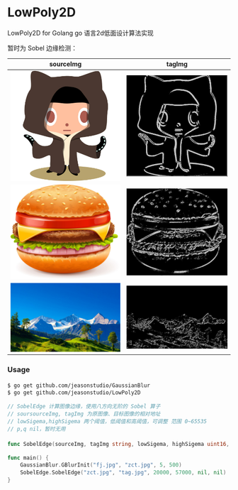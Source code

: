 # LowPoly2D
LowPoly2D for Golang go 语言2d低面设计算法实现

暂时为 Sobel 边缘检测：

sourceImg | tagImg 
---|---
![alt](images/s1.jpg) | ![alt](images/t1.jpg)
![alt](images/s2.jpg) | ![alt](images/t2.jpg)
![alt](images/s3.jpg) | ![alt](images/t3.jpg)

### Usage

```bash
$ go get github.com/jeasonstudio/GaussianBlur
$ go get github.com/jeasonstudio/LowPoly2D
```

```go
// SobelEdge 计算图像边缘，使用八方向无阶的 Sobel 算子
// soursourceImg, tagImg 为原图像、目标图像的相对地址
// lowSigema,highSigema 两个阈值，低阈值和高阈值，可调整 范围 0~65535
// p,q nil，暂时无用

func SobelEdge(sourceImg, tagImg string, lowSigema, highSigema uint16, p, q int) {
```

```go
func main() {
    GaussianBlur.GBlurInit("fj.jpg", "zct.jpg", 5, 500)
    SobelEdge.SobelEdge("zct.jpg", "tag.jpg", 20000, 57000, nil, nil)
}
```